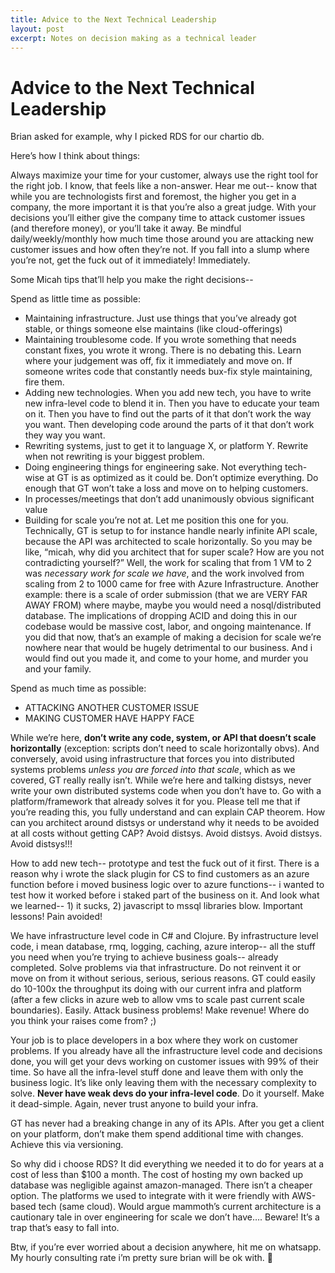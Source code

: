 ```yaml
---
title: Advice to the Next Technical Leadership
layout: post
excerpt: Notes on decision making as a technical leader
---
```


# Advice to the Next Technical Leadership

Brian asked for example, why I picked RDS for our chartio db. 

Here’s how I think about things:

Always maximize your time for your customer, always use the right tool for the right job. I know, that feels like a non-answer. Hear me out--  know that while you are technologists first and foremost, the higher you get in a company, the more important it is that you’re also a great judge. With your decisions you’ll either give the company time to attack customer issues (and therefore money), or you’ll take it away. Be mindful daily/weekly/monthly how much time those around you are attacking new customer issues and how often they’re not. If you fall into a slump where you’re not, get the fuck out of it immediately! Immediately.

Some Micah tips that’ll help you make the right decisions--

Spend as little time as possible:

 - Maintaining infrastructure. Just use things that you’ve already got stable, or things someone else maintains (like cloud-offerings)
 - Maintaining troublesome code. If you wrote something that needs constant fixes, you wrote it wrong. There is no debating this. Learn where your judgement was off, fix it immediately and move on. If someone writes code that constantly needs bux-fix style maintaining, fire them.
 - Adding new technologies. When you add new tech, you have to write new infra-level code to blend it in. Then you have to educate your team on it. Then you have to find out the parts of it that don’t work the way you want. Then developing code around the parts of it that don’t work they way you want. 
 - Rewriting systems, just to get it to language X, or platform Y. Rewrite when not rewriting is your biggest problem.
 - Doing engineering things for engineering sake. Not everything tech-wise at GT is as optimized as it could be. Don’t optimize everything. Do enough that GT won’t take a loss and move on to helping customers.
 - In processes/meetings that don’t add unanimously obvious significant value
 - Building for scale you’re not at. Let me position this one for you. Technically, GT is setup to for instance handle nearly infinite API scale, because the API was architected to scale horizontally. So you may be like, “micah, why did you architect that for super scale? How are you not contradicting yourself?” Well, the work for scaling that from 1 VM to 2 was _necessary work for scale we have_, and the work involved from scaling from 2 to 1000 came for free with Azure Infrastructure. Another example: there is a scale of order submission (that we are VERY FAR AWAY FROM) where maybe, maybe you would need a nosql/distributed database. The implications of dropping ACID and doing this in our codebase would be massive cost, labor, and ongoing maintenance. If you did that now, that’s an example of making a decision for scale we’re nowhere near that would be hugely detrimental to our business. And i would find out you made it, and come to your home, and murder you and your family.


Spend as much time as possible:

 - ATTACKING ANOTHER CUSTOMER ISSUE
 - MAKING CUSTOMER HAVE HAPPY FACE


While we’re here, **don’t write any code, system, or API that doesn’t scale horizontally** (exception: scripts don’t need to scale horizontally obvs). And conversely, avoid using infrastructure that forces you into distributed systems problems _unless you are forced into that scale_, which as we covered, GT really really isn’t.  While we’re here and talking distsys, never write your own distributed systems code when you don’t have to. Go with a platform/framework that already solves it for you. Please tell me that if you’re reading this, you fully understand and can explain CAP theorem. How can you architect around distsys or understand why it needs to be avoided at all costs without getting CAP? Avoid distsys. Avoid distsys. Avoid distsys. Avoid distsys!!!

How to add new tech-- prototype and test the fuck out of it first. There is a reason why i wrote the slack plugin for CS to find customers as an azure function before i moved business logic over to azure functions-- i wanted to test how it worked before i staked part of the business on it. And look what we learned-- 1) it sucks, 2) javascript to mssql libraries blow. Important lessons! Pain avoided!

We have infrastructure level code in C# and Clojure. By infrastructure level code, i mean database, rmq, logging, caching, azure interop-- all the stuff you need when you’re trying to achieve business goals-- already completed. Solve problems via that infrastructure. Do not reinvent it or move on from it without serious, serious, serious reasons. GT could easily do 10-100x the throughput its doing with our current infra and platform (after a few clicks in azure web to allow vms to scale past current scale boundaries). Easily. Attack business problems! Make revenue! Where do you think your raises come from? ;)

Your job is to place developers in a box where they work on customer problems. If you already have all the infrastructure level code and decisions done, you will get your devs working on customer issues with 99% of their time. So have all the infra-level stuff done and leave them with only the business logic. It’s like only leaving them with the necessary complexity to solve. **Never have weak devs do your infra-level code**. Do it yourself. Make it dead-simple. Again, never trust anyone to build your infra.

GT has never had a breaking change in any of its APIs. After you get a client on your platform, don’t make them spend additional time with changes. Achieve this via versioning.

So why did i choose RDS? It did everything we needed it to do for years at a cost of less than $100 a month. The cost of hosting my own backed up database was negligible against amazon-managed. There isn’t a cheaper option. The platforms we used to integrate with it were friendly with AWS-based tech (same cloud). Would argue mammoth’s current architecture is a cautionary tale in over engineering for scale we don’t have…. Beware! It’s a trap that’s easy to fall into. 

Btw, if you’re ever worried about a decision anywhere, hit me on whatsapp. My hourly consulting rate i’m pretty sure brian will be ok with. :beers:

